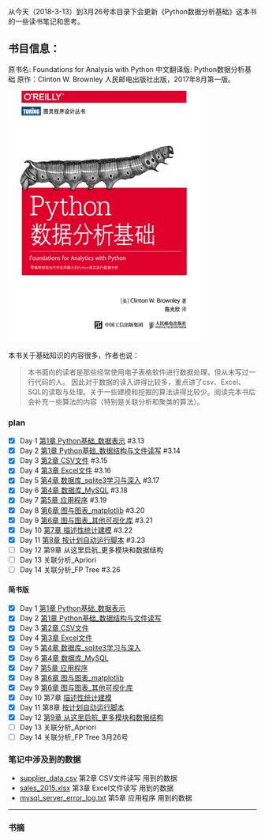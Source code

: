 从今天（2018-3-13）到3月26号本目录下会更新《Python数据分析基础》这本书的一些读书笔记和思考。
## 书目信息：

原书名: Foundations for Analysis with Python
中文翻译版: Python数据分析基础
原作：Clinton W. Brownley
人民邮电出版社出版，2017年8月第一版。

![image](./dsIpynbPic/foundationsForAnalyWithPyBookCover.png)

本书关于基础知识的内容很多，作者也说：
> 本书面向的读者是那些经常使用电子表格软件进行数据处理，但从未写过一行代码的人。
因此对于数据的读入讲得比较多，重点讲了csv、Excel、SQL的读取与处理。关于一些建模和挖掘的算法讲得比较少。阅读完本书后会补充一些算法的内容（特别是关联分析和聚类的算法）。

### plan

- [x] Day 1 [第1章 Python基础_数据表示](./chpOnePyFoundation.ipynb)   #3.13
- [x] Day 2 [第1章 Python基础_数据结构与文件读写](https://github.com/QLWeilcf/cunyu/blob/master/chpOneDataContainer.ipynb)   #3.14
- [x] Day 3 [第2章 CSV文件](./chpTwoRWcsvData.ipynb)   #3.15
- [x] Day 4 [第3章 Excel文件](./chpThreeRWExcel.ipynb)   #3.16
- [x] Day 5 [第4章 数据库_sqlite3学习与深入](./chpFourDBsqlite.ipynb)   #3.17
- [x] Day 6 [第4章 数据库_MySQL](./chpFourdbMySQL.ipynb)  #3.18
- [x] Day 7 [第5章 应用程序](./chpFiveSmallApplct.ipynb)  #3.19
- [x] Day 8 [第6章 图与图表_matplotlib](./chpSixChartsPlot.ipynb)  #3.20
- [x] Day 9 [第6章 图与图表_其他可视化库](./chpSixChartsVis.ipynb)   #3.21
- [x] Day 10 [第7章 描述性统计建模](./chpSevenDescStat.ipynb)   #3.22
- [x] Day 11 [第8章 按计划自动运行脚本](./chpEightAutoScripts.ipynb)   #3.23
- [ ] Day 12 第9章 从这里启航_更多模块和数据结构
- [ ] Day 13 关联分析_Apriori
- [ ] Day 14 关联分析_FP Tree  #3.26

#### 简书版

- [x] Day 1 [第1章 Python基础_数据表示](https://www.jianshu.com/p/00f763de8752)
- [x] Day 2 [第1章 Python基础_数据结构与文件读写](https://www.jianshu.com/p/d357d0e87a41)
- [x] Day 3 [第2章 CSV文件](https://www.jianshu.com/p/78f13ad85859)
- [x] Day 4 [第3章 Excel文件](https://www.jianshu.com/p/49f30e298d99)
- [x] Day 5 [第4章 数据库_sqlite3学习与深入](https://www.jianshu.com/p/57f36c5a4b3a)
- [x] Day 6 [第4章 数据库_MySQL](https://www.jianshu.com/p/6d45437eba3c)  
- [x] Day 7 [第5章 应用程序](https://www.jianshu.com/p/825a658cd263)
- [x] Day 8 [第6章 图与图表_matplotlib](https://www.jianshu.com/p/cd3a13e0d302)
- [x] Day 9 [第6章 图与图表_其他可视化库](https://www.jianshu.com/p/d7ad5434f5a2)
- [x] Day 10 第7章 [描述性统计建模](https://www.jianshu.com/p/73d81407587c)
- [x] Day 11 第8章 [按计划自动运行脚本](https://www.jianshu.com/p/ea5cd671b662)
- [x] Day 12 [第9章 从这里启航_更多模块和数据结构](https://www.jianshu.com/p/28856f16d428)
- [ ] Day 13 关联分析_Apriori
- [ ] Day 14 关联分析_FP Tree  3月26号

### 笔记中涉及到的数据
- [supplier_data.csv](./supplier_data.csv) 第2章 CSV文件读写 用到的数据
- [sales_2015.xlsx](./sales_2015.xlsx)  第3章 Excel文件读写 用到的数据
- [mysql_server_error_log.txt](https://github.com/cbrownley/foundations-for-analytics-with-python/blob/master/applications/mysql_server_error_log.txt) 第5章 应用程序 用到的数据


---
### 书摘


